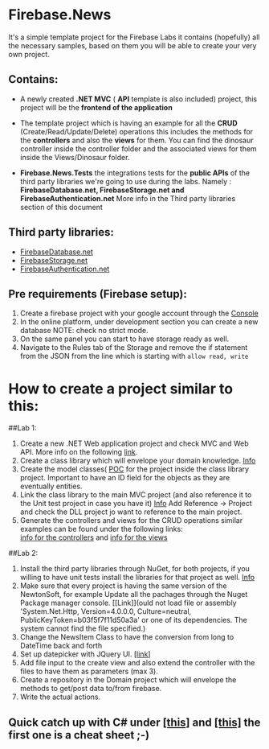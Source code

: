 # Firebase.News

It's a simple template project for the Firebase Labs it contains (hopefully) all the necessary samples,
based on them you will be able to create your very own project.
  
## Contains:
 
  - A newly created **.NET MVC** ( **API** template is also included) project, this project will be the **frontend of the application**
  - The template project which is having an example for all the **CRUD** (Create/Read/Update/Delete) operations 
  this includes the methods for the **controllers** and also the **views** for them. 
  You can find the dinosaur controller inside the controller folder and the associated views for them inside the Views/Dinosaur folder.
  
  - **Firebase.News.Tests** the integrations tests for the **public APIs** of the third party libraries we're going to use during the labs. 
  Namely : **FirebaseDatabase.net, FirebaseStorage.net and FirebaseAuthentication.net**
  More info in the Third party libraries section of this document
  
 
 ## Third party libraries:
 
 - [FirebaseDatabase.net](https://github.com/step-up-labs/firebase-database-dotnet) 
 - [FirebaseStorage.net](https://github.com/step-up-labs/firebase-storage-dotnet)
 - [FirebaseAuthentication.net](https://github.com/step-up-labs/firebase-authentication-dotnet)
 
## Pre requirements (Firebase setup):

1. Create a firebase project with your google account through the [Console](https://console.firebase.google.com) 
2. In the online platform, under development section you can create a new database NOTE: check no strict mode.
3. On the same panel you can start to have storage ready as well. 
4. Navigate to the Rules tab of the Storage and remove the if statement from the JSON from the line which is starting with `allow read, write`
 
# How to create a project similar to this:

##Lab 1:

1. Create a new .NET Web application project and check MVC and Web API. More info on the following [link](https://docs.microsoft.com/en-us/aspnet/mvc/overview/getting-started/introduction/getting-started).
2. Create a class library which will envelope your domain knowledge. [Info](https://msdn.microsoft.com/en-us/library/cc668164.aspx)
3. Create the model classes( [POC](https://stackoverflow.com/questions/250001/poco-definition) for the project inside the class library project. Important to have an ID field for the objects as they are eventually entities.
4. Link the class library to the main MVC project (and also reference it to the Unit test project in case you have it) [Info](https://msdn.microsoft.com/en-us/library/ez524kew.aspx) Add Reference -> Project and check the DLL project jo want to reference to the main project. 
5. Generate the controllers and views for the CRUD operations similar examples can be found under the following links:            
 [info for the controllers](https://www.tutlane.com/tutorial/aspnet-mvc/how-to-create-add-controller-in-asp-net-mvc-application-project) and
 [info for the views](https://msdn.microsoft.com/en-us/library/dd405231(v=vs.98).aspx)

##Lab 2:

1. Install the third party libraries through NuGet, for both projects, if you willing to have unit tests install the libraries for that project as well. [Info](https://docs.microsoft.com/en-us/nuget/quickstart/install-and-use-a-package-in-visual-studio)
2. Make sure that every project is having the same version of the NewtonSoft, for example Update all the pachages through the Nuget Package manager console. [[Link]](ould not load file or assembly 'System.Net.Http, Version=4.0.0.0, Culture=neutral, PublicKeyToken=b03f5f7f11d50a3a' or one of its dependencies. The system cannot find the file specified.)
2. Change the NewsItem Class to have the conversion from long to DateTime back and forth
3. Set up datepicker with JQuery UI. [[link]](https://jqueryui.com/datepicker/)
4. Add file input to the create view and also extend the controller with the files to have them as parameters (max 3).
5. Create a repository in the Domain project which will envelope the methods to get/post data to/from firebase.
6. Write the actual actions.

## Quick catch up with C# under [[this]](https://learnxinyminutes.com/docs/csharp/) and [[this]](https://www.tutorialspoint.com/csharp/index.htm) the first one is a cheat sheet ;-)



